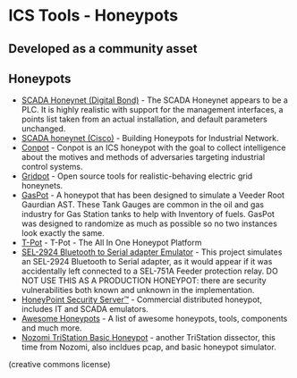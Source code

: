 # ICS Tools - Honeypots
## Developed as a community asset

## Honeypots
* [SCADA Honeynet (Digital Bond)](http://www.digitalbond.com/tools/scada-honeynet/) - The SCADA Honeynet appears to be a PLC. It is highly realistic with support for the management interfaces, a points list taken from an actual installation, and default parameters unchanged.
* [SCADA honeynet (Cisco)](http://scadahoneynet.sourceforge.net/) - Building Honeypots for Industrial Network.
* [Conpot](https://github.com/mushorg/conpot) - Conpot is an ICS honeypot with the goal to collect intelligence about the motives and methods of adversaries targeting industrial control systems.
* [Gridpot](https://github.com/sk4ld/gridpot) - Open source tools for realistic-behaving electric grid honeynets.
* [GasPot](https://github.com/sjhilt/GasPot) - A honeypot that has been designed to simulate a Veeder Root Gaurdian AST. These Tank Gauges are common in the oil and gas industry for Gas Station tanks to help with Inventory of fuels. GasPot was designed to randomize as much as possible so no two instances look exactly the same.
* [T-Pot](https://github.com/dtag-dev-sec/tpotce) - T-Pot - The All In One Honeypot Platform
* [SEL-2924 Bluetooth to Serial adapter Emulator](https://github.com/digitalbond/CTF-Challenges/tree/master/S4x2016/SEL-Emulator) - This project simulates an SEL-2924 Bluetooth to Serial adapter, as it would appear if it was accidentally left connected to a SEL-751A Feeder protection relay. DO NOT USE THIS AS A PRODUCTION HONEYPOT: there are security vulnerabilities both known and unknown in the implementation.
* [HoneyPoint Security Server™](http://microsolved.com/HoneyPoint-server.html) -  Commercial distributed honeypot, includes IT and SCADA emulators.
* [Awesome Honeypots](https://github.com/paralax/awesome-honeypots) - A list of awesome honeypots, tools, components and much more.
* [Nozomi TriStation Basic Honeypot](https://github.com/NozomiNetworks/tricotools) - another TriStation dissector, this time from Nozomi, also incldues pcap, and basic honeypot simulator.

(creative commons license)
